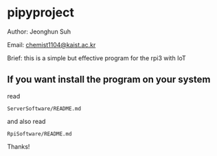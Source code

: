 # pipyproject

Author: Jeonghun Suh

Email: chemist1104@kaist.ac.kr

Brief: this is a simple but effective program for the rpi3 with IoT

## If you want install the program on your system

read 

	ServerSoftware/README.md

and also read 

	RpiSoftware/README.md
	
Thanks!
